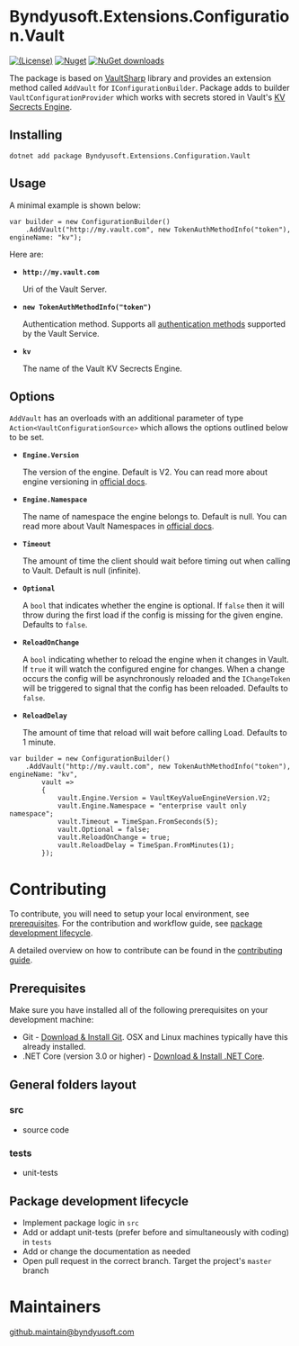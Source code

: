 # Byndyusoft.Extensions.Configuration.Vault

[![(License)](https://img.shields.io/github/license/Byndyusoft/Byndyusoft.Extensions.Configuration.Vault.svg)](LICENSE.txt)
[![Nuget](http://img.shields.io/nuget/v/Byndyusoft.Extensions.Configuration.Vault.svg?maxAge=10800)](https://www.nuget.org/packages/Byndyusoft.Extensions.Configuration.Vault/) [![NuGet downloads](https://img.shields.io/nuget/dt/Byndyusoft.Extensions.Configuration.Vault.svg)](https://www.nuget.org/packages/Byndyusoft.Extensions.Configuration.Vault/) 

The package is based on [VaultSharp](https://github.com/rajanadar/VaultSharp) library and provides an extension method called `AddVault` for `IConfigurationBuilder`. 
Package adds to builder `VaultConfigurationProvider` which works with secrets stored in Vault's [KV Secrects Engine](https://www.vaultproject.io/docs/secrets/kv). 

## Installing

```shell
dotnet add package Byndyusoft.Extensions.Configuration.Vault
```

## Usage

A minimal example is shown below:
```
var builder = new ConfigurationBuilder()
    .AddVault("http://my.vault.com", new TokenAuthMethodInfo("token"), engineName: "kv");
```
Here are:

* **`http://my.vault.com`** 

	Uri of the Vault Server.
	
* **`new TokenAuthMethodInfo("token")`** 

	Authentication method. Supports all [authentication methods](https://github.com/rajanadar/VaultSharp#auth-methods) supported by the Vault Service.
	
* **`kv`** 

	The name of the Vault KV Secrects Engine.

## Options

`AddVault` has an overloads with an additional parameter of type `Action<VaultConfigurationSource>` which allows the options outlined below to be set.

* **`Engine.Version`**
  
   The version of the engine. Default is V2. You can read more about engine versioning in [official docs](https://www.vaultproject.io/docs/secrets/kv).


* **`Engine.Namespace`**
  
   The name of namespace the engine belongs to. Default is null. You can read more about Vault Namespaces in [official docs](https://www.vaultproject.io/docs/enterprise/namespaces).

* **`Timeout`**
  
   The amount of time the client should wait before timing out when calling to Vault. Default is null (infinite).

* **`Optional`**

   A `bool` that indicates whether the engine is optional. If `false` then it will throw during the first load if the config is missing for the given engine. Defaults to `false`.

* **`ReloadOnChange`**

   A `bool` indicating whether to reload the engine when it changes in Vault.
   If `true` it will watch the configured engine for changes. When a change occurs the config will be asynchronously reloaded and the `IChangeToken` will be triggered to signal that the config has been reloaded. Defaults to `false`.

* **`ReloadDelay`**
   
   The amount of time that reload will wait before calling Load. Defaults to 1 minute.

```
var builder = new ConfigurationBuilder()
    .AddVault("http://my.vault.com", new TokenAuthMethodInfo("token"), engineName: "kv",
		vault => 
		{
			vault.Engine.Version = VaultKeyValueEngineVersion.V2;
			vault.Engine.Namespace = "enterprise vault only namespace";
			vault.Timeout = TimeSpan.FromSeconds(5);
			vault.Optional = false;
			vault.ReloadOnChange = true;
			vault.ReloadDelay = TimeSpan.FromMinutes(1);
		});
```

# Contributing

To contribute, you will need to setup your local environment, see [prerequisites](#prerequisites). For the contribution and workflow guide, see [package development lifecycle](#package-development-lifecycle).

A detailed overview on how to contribute can be found in the [contributing guide](CONTRIBUTING.md).

## Prerequisites

Make sure you have installed all of the following prerequisites on your development machine:

- Git - [Download & Install Git](https://git-scm.com/downloads). OSX and Linux machines typically have this already installed.
- .NET Core (version 3.0 or higher) - [Download & Install .NET Core](https://dotnet.microsoft.com/download/dotnet-core/3.1).

## General folders layout

### src
- source code

### tests

- unit-tests

## Package development lifecycle

- Implement package logic in `src`
- Add or addapt unit-tests (prefer before and simultaneously with coding) in `tests`
- Add or change the documentation as needed
- Open pull request in the correct branch. Target the project's `master` branch

# Maintainers

[github.maintain@byndyusoft.com](mailto:github.maintain@byndyusoft.com)